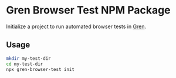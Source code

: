 # Gren Browser Test NPM Package

Initialize a project to run automated browser tests in [Gren](https://gren-lang.org/).

## Usage

```bash
mkdir my-test-dir
cd my-test-dir
npx gren-browser-test init
```

